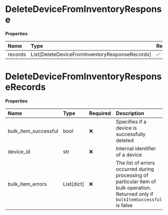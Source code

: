 # DeleteDeviceFromInventoryResponse

**Properties**

| Name    | Type                                           | Required | Description |
| :------ | :--------------------------------------------- | :------- | :---------- |
| records | List[DeleteDeviceFromInventoryResponseRecords] | ✅       |             |

# DeleteDeviceFromInventoryResponseRecords

**Properties**

| Name                 | Type       | Required | Description                                                                                                                        |
| :------------------- | :--------- | :------- | :--------------------------------------------------------------------------------------------------------------------------------- |
| bulk_item_successful | bool       | ❌       | Specifies if a device is successfully deleted                                                                                      |
| device_id            | str        | ❌       | Internal identifier of a device                                                                                                    |
| bulk_item_errors     | List[dict] | ❌       | The list of errors occurred during processing of particular item of bulk operation. Returned only if `bulkItemSuccessful` is false |

<!-- This file was generated by liblab | https://liblab.com/ -->
